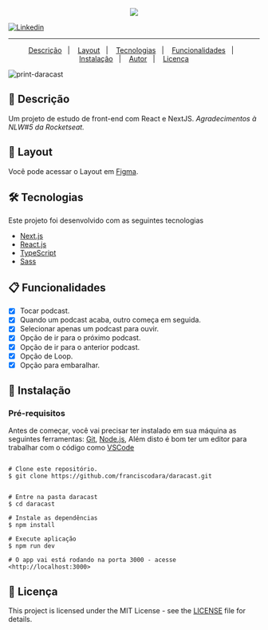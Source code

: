<p align="center">
  <img src="https://user-images.githubusercontent.com/29130959/116767942-98ce0c00-aa09-11eb-9b08-949f30be2548.png" />
</p>

  
<a href="https://www.linkedin.com/in/franciscodara">
  <img alt="Linkedin" src="https://img.shields.io/badge/-Francisco%20Dara-29B6D1?label=Linkedin&logo=linkedin&style=flat-square">
</a>


___

<p align="center">
  <a href="#page_facing_up-descrição">Descrição</a>&nbsp;&nbsp;&nbsp;|&nbsp;&nbsp;&nbsp;
  <a href="#art-Layout">Layout</a>&nbsp;&nbsp;&nbsp;|&nbsp;&nbsp;&nbsp;
  <a href="#-tecnologias">Tecnologias</a>&nbsp;&nbsp;&nbsp;|&nbsp;&nbsp;&nbsp;
  <a href="#clipboard-Funcionalidades">Funcionalidades</a>&nbsp;&nbsp;&nbsp;|&nbsp;&nbsp;&nbsp;
  <a href="#closed_book-instalação">Instalação</a>&nbsp;&nbsp;&nbsp;|&nbsp;&nbsp;&nbsp;
  <a href="#man-Autor">Autor</a>&nbsp;&nbsp;&nbsp;|&nbsp;&nbsp;&nbsp;
  <a href="#memo-Licença">Licença</a>
</p>

![print-daracast](https://user-images.githubusercontent.com/29130959/116767323-df216c00-aa05-11eb-9e20-d71c0f96eef4.png)

## :page_facing_up: Descrição
Um projeto de estudo de front-end com React e NextJS.
_Agradecimentos à NLW#5 da Rocketseat._

## :art: Layout
Você pode acessar o Layout em [Figma](https://www.figma.com/file/cKm7MMBhPo4kImkmKhXEkg/Podcastr?node-id=160%3A2761).

## 🛠 Tecnologias
Este projeto foi desenvolvido com as seguintes tecnologias

- [Next.js](https://nextjs.org/)
- [React.js](https://pt-br.reactjs.org/)
- [TypeScript](https://www.typescriptlang.org/)
- [Sass](https://sass-lang.com/)

## :clipboard: Funcionalidades
- [x] Tocar podcast.
- [x] Quando um podcast acaba, outro começa em seguida.
- [x] Selecionar apenas um podcast para ouvir.
- [x] Opção de ir para o próximo podcast.
- [x] Opção de ir para o anterior podcast.
- [x] Opção de Loop.
- [x] Opção para embaralhar.

## :closed_book: Instalação

### Pré-requisitos
Antes de começar, você vai precisar ter instalado em sua máquina as seguintes ferramentas:
[Git](https://git-scm.com), [Node.js](https://nodejs.org/en/), Além disto é bom ter um editor para trabalhar com o código como [VSCode](https://code.visualstudio.com/)

```bash![print-daracast](https://user-images.githubusercontent.com/29130959/116767152-a0d77d00-aa04-11eb-8997-1bb13aa705ae.png)

# Clone este repositório.
$ git clone https://github.com/franciscodara/daracast.git


# Entre na pasta daracast
$ cd daracast

# Instale as dependências
$ npm install 

# Execute aplicação
$ npm run dev

# O app vai está rodando na porta 3000 - acesse <http://localhost:3000>
```


## :memo: Licença

This project is licensed under the MIT License - see the [LICENSE](LICENSE) file for details.
